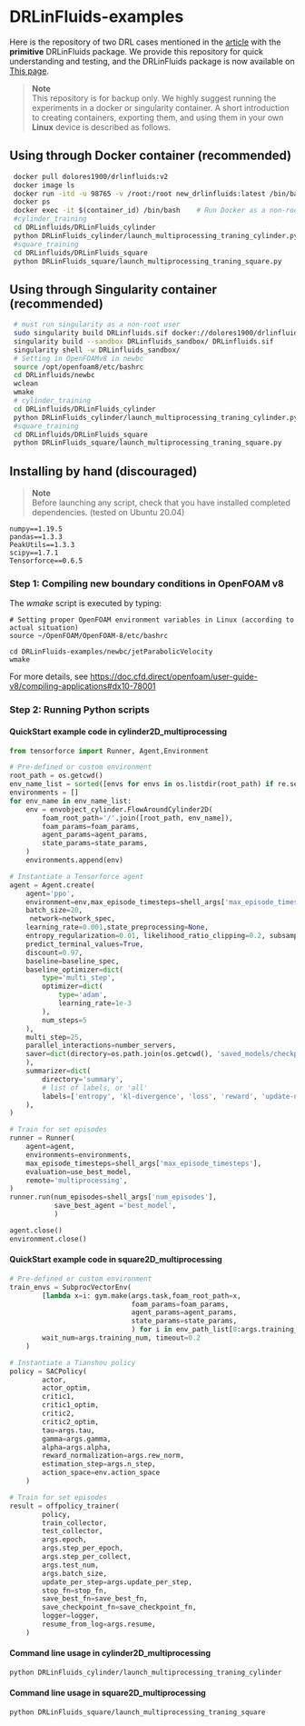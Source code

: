 # DRLinFluids-examples 

Here is the repository of two DRL cases mentioned in the [article](https://aip.scitation.org/doi/10.1063/5.0103113) with the **primitive** DRLinFluids package. We provide this repository for quick understanding and testing, and the DRLinFluids package is now available on [This page](https://github.com/venturi123/DRLinFluids).

> **Note**  
> This repository is for backup only. We highly suggest running the experiments in a docker or singularity container. A short introduction to creating containers, exporting them, and using them in your own **Linux** device is described as follows.

## Using through Docker container (recommended)

```bash
 docker pull dolores1900/drlinfluids:v2
 docker image ls
 docker run -itd -u 98765 -v /root:/root new_drlinfluids:latest /bin/bash  # Run Docker as a non-root user
 docker ps 
 docker exec -it $(container_id) /bin/bash    # Run Docker as a non-root user
 #cylinder_training
 cd DRLinfluids/DRLinFluids_cylinder
 python DRLinFluids_cylinder/launch_multiprocessing_traning_cylinder.py
 #square_training
 cd DRLinfluids/DRLinFluids_square
 python DRLinFluids_square/launch_multiprocessing_traning_square.py
```

## Using through Singularity container (recommended)

```bash
 # must run singularity as a non-root user
 sudo singularity build DRLinfluids.sif docker://dolores1900/drlinfluids:v2
 singularity build --sandbox DRLinfluids_sandbox/ DRLinfluids.sif
 singularity shell -w DRLinfluids_sandbox/ 
 # Setting in OpenFOAMv8 in newbc
 source /opt/openfoam8/etc/bashrc    
 cd DRLinfluids/newbc
 wclean
 wmake
 # cylinder_training
 cd DRLinfluids/DRLinFluids_cylinder
 python DRLinFluids_cylinder/launch_multiprocessing_traning_cylinder.py
 #square_training
 cd DRLinfluids/DRLinFluids_square
 python DRLinFluids_square/launch_multiprocessing_traning_square.py
```

## Installing by hand (discouraged)

> **Note**  
> Before launching any script, check that you have installed completed dependencies. (tested on Ubuntu 20.04)

```
numpy==1.19.5
pandas==1.3.3
PeakUtils==1.3.3
scipy==1.7.1
Tensorforce==0.6.5
```

### Step 1: Compiling new boundary conditions in OpenFOAM v8

The *wmake* script is executed by typing:

```
# Setting proper OpenFOAM environment variables in Linux (according to actual situation)
source ~/OpenFOAM/OpenFOAM-8/etc/bashrc

cd DRLinFluids-examples/newbc/jetParabolicVelocity
wmake
```

For more details, see https://doc.cfd.direct/openfoam/user-guide-v8/compiling-applications#dx10-78001

### Step 2: Running Python scripts

#### QuickStart example code in cylinder2D_multiprocessing

```python
from tensorforce import Runner, Agent,Environment

# Pre-defined or custom environment
root_path = os.getcwd()
env_name_list = sorted([envs for envs in os.listdir(root_path) if re.search(r'^env\d+$', envs)])
environments = []
for env_name in env_name_list:
    env = envobject_cylinder.FlowAroundCylinder2D(
        foam_root_path='/'.join([root_path, env_name]),
        foam_params=foam_params,
        agent_params=agent_params,
        state_params=state_params,
    )
    environments.append(env)

# Instantiate a Tensorforce agent
agent = Agent.create(
    agent='ppo',
    environment=env,max_episode_timesteps=shell_args['max_episode_timesteps'],
    batch_size=20,
     network=network_spec,
    learning_rate=0.001,state_preprocessing=None,
    entropy_regularization=0.01, likelihood_ratio_clipping=0.2, subsampling_fraction=0.2,
    predict_terminal_values=True,
    discount=0.97,
    baseline=baseline_spec,
    baseline_optimizer=dict(
        type='multi_step',
        optimizer=dict(
            type='adam',
            learning_rate=1e-3
        ),
        num_steps=5
    ),
    multi_step=25,
    parallel_interactions=number_servers,
    saver=dict(directory=os.path.join(os.getcwd(), 'saved_models/checkpoint'),frequency=1  
    ),
    summarizer=dict(
        directory='summary',
        # list of labels, or 'all'
        labels=['entropy', 'kl-divergence', 'loss', 'reward', 'update-norm']
    ),
)

# Train for set episodes
runner = Runner(
    agent=agent,
    environments=environments,
    max_episode_timesteps=shell_args['max_episode_timesteps'],
    evaluation=use_best_model,
    remote='multiprocessing',
)
runner.run(num_episodes=shell_args['num_episodes'],
           save_best_agent ='best_model',
           )

agent.close()
environment.close()
```

#### QuickStart example code in square2D_multiprocessing

```python
# Pre-defined or custom environment
train_envs = SubprocVectorEnv(
        [lambda x=i: gym.make(args.task,foam_root_path=x,
                              foam_params=foam_params,
                              agent_params=agent_params,
                              state_params=state_params,
                              ) for i in env_path_list[0:args.training_num]],
        wait_num=args.training_num, timeout=0.2
    )

# Instantiate a Tianshou policy
policy = SACPolicy(
        actor,
        actor_optim,
        critic1,
        critic1_optim,
        critic2,
        critic2_optim,
        tau=args.tau,
        gamma=args.gamma,
        alpha=args.alpha,
        reward_normalization=args.rew_norm,
        estimation_step=args.n_step,
        action_space=env.action_space
    )

# Train for set episodes
result = offpolicy_trainer(
        policy,
        train_collector,
        test_collector,
        args.epoch,
        args.step_per_epoch,
        args.step_per_collect,
        args.test_num,
        args.batch_size,
        update_per_step=args.update_per_step,
        stop_fn=stop_fn,
        save_best_fn=save_best_fn,
        save_checkpoint_fn=save_checkpoint_fn,
        logger=logger,
        resume_from_log=args.resume,
    )
```

#### Command line usage in cylinder2D_multiprocessing

```bash
python DRLinFluids_cylinder/launch_multiprocessing_traning_cylinder
```

#### Command line usage in square2D_multiprocessing

```bash
python DRLinFluids_square/launch_multiprocessing_traning_square
````

